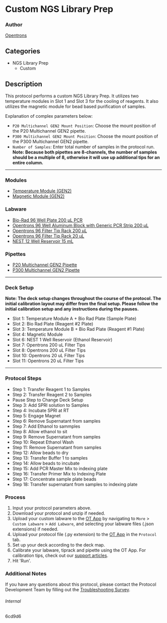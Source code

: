 # Custom NGS Library Prep

### Author
[Opentrons](https://opentrons.com/)



## Categories
* NGS Library Prep
	* Custom

## Description
This protocol performs a custom NGS Library Prep. It utilizes two temperature modules in Slot 1 and Slot 3 for the cooling of reagents. It also utilizes the magnetic module for bead based purification of samples.

Explanation of complex parameters below:
* `P20 Multichannel GEN2 Mount Position`: Choose the mount position of the P20 Multichannel GEN2 pipette.
* `P300 Multichannel GEN2 Mount Position`: Choose the mount position of the P300 Multichannel GEN2 pipette.
* `Number of Samples`: Enter total number of samples in the protocol run. **Note: Because both pipettes are 8-channels, the number of samples should be a multiple of 8, otherwise it will use up additional tips for an entire column.**

---

### Modules
* [Temperature Module (GEN2)](https://shop.opentrons.com/collections/hardware-modules/products/tempdeck)
* [Magnetic Module (GEN2)](https://shop.opentrons.com/collections/hardware-modules/products/magdeck)

### Labware
* [Bio-Rad 96 Well Plate 200 µL PCR](https://labware.opentrons.com/biorad_96_wellplate_200ul_pcr/)
* [Opentrons 96 Well Aluminum Block with Generic PCR Strip 200 µL](https://labware.opentrons.com/opentrons_96_aluminumblock_generic_pcr_strip_200ul/)
* [Opentrons 96 Filter Tip Rack 200 µL](https://labware.opentrons.com/opentrons_96_filtertiprack_200ul/)
* [Opentrons 96 Filter Tip Rack 20 µL](https://labware.opentrons.com/opentrons_96_filtertiprack_20ul/)
* [NEST 12 Well Reservoir 15 mL](https://labware.opentrons.com/nest_12_reservoir_15ml/)

### Pipettes
* [P20 Multichannel GEN2 Pipette](https://shop.opentrons.com/collections/ot-2-robot/products/8-channel-electronic-pipette?variant=5978988707869)
* [P300 Multichannel GEN2 Pipette](https://shop.opentrons.com/collections/ot-2-robot/products/8-channel-electronic-pipette?variant=5984202489885)

---

### Deck Setup
**Note: The deck setup changes throughout the course of the protocol. The initial calibration layout may differ from the final setup. Please follow the initial calibration setup and any instructions during the pauses.**

* Slot 1: Temperature Module A + Bio Rad Plate (Sample Plate)
* Slot 2: Bio Rad Plate (Reagent #2 Plate)
* Slot 3: Temperature Module B + Bio Rad Plate (Reagent #1 Plate)
* Slot 4: Magnetic Module
* Slot 6: NEST 1 Well Reservoir (Ethanol Reservoir)
* Slot 7: Opentrons 200 uL Filter Tips
* Slot 8: Opentrons 200 uL Filter Tips
* Slot 10: Opentrons 20 uL Filter Tips
* Slot 11: Opentrons 20 uL Filter Tips

---

### Protocol Steps
* Step 1: Transfer Reagent 1 to Samples
* Step 2: Transfer Reagent 2 to Samples
* Pause Step to Change Deck Setup
* Step 3: Add SPRI solution to Samples
* Step 4: Incubate SPRI at RT
* Step 5: Engage Magnet
* Step 6: Remove Supernatant from samples
* Step 7: Add Ethanol to sammples
* Step 8: Allow ethanol to sit
* Step 9: Remove Supernatant from samples
* Step 10: Repeat Ethanol Wash
* Step 11: Remove Supernatant from samples
* Step 12: Allow beads to dry
* Step 13: Transfer Buffer 1 to samples
* Step 14: Allow beads to incubate
* Step 15: Add PCR Master Mix to indexing plate
* Step 16: Transfer Primer Mix to Indexing Plate
* Step 17: Concentrate sample plate beads
* Step 18: Transfer supernatant from samples to indexing plate

### Process
1. Input your protocol parameters above.
2. Download your protocol and unzip if needed.
3. Upload your custom labware to the [OT App](https://opentrons.com/ot-app) by navigating to `More` > `Custom Labware` > `Add Labware`, and selecting your labware files (.json extensions) if needed.
4. Upload your protocol file (.py extension) to the [OT App](https://opentrons.com/ot-app) in the `Protocol` tab.
5. Set up your deck according to the deck map.
6. Calibrate your labware, tiprack and pipette using the OT App. For calibration tips, check out our [support articles](https://support.opentrons.com/en/collections/1559720-guide-for-getting-started-with-the-ot-2).
7. Hit 'Run'.

### Additional Notes
If you have any questions about this protocol, please contact the Protocol Development Team by filling out the [Troubleshooting Survey](https://protocol-troubleshooting.paperform.co/).

###### Internal
6cd9d6